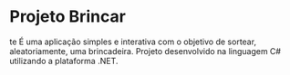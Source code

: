 # Projeto Brincar
te
 É uma aplicação simples e interativa com o objetivo de sortear, aleatoriamente, uma brincadeira. Projeto desenvolvido na linguagem C# utilizando a plataforma .NET. 


